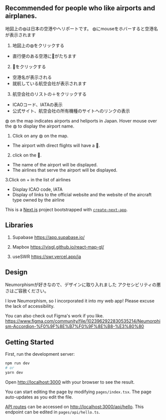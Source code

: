 ## Recommended for people who like airports and airplanes.

地図上の◍は日本の空港やヘリポートです。
◍にmouseをホバーすると空港名が表示されます

1. 地図上の◍をクリックする
- 直行便のある空港に📍がたちます

2. 📍をクリックする
- 空港名が表示される
- 就航している航空会社が表示されます

3. 航空会社のリストの＋をクリックする
- ICAOコード、IATAの表示
- 公式サイト、航空会社の所有機種のサイトへのリンクの表示

◍ on the map indicates airports and heliports in Japan.
Hover mouse over the ◍ to display the airport name.

1. Click on any ◍ on the map.
- The airport with direct flights will have a 📍.

2. click on the 📍.
- The name of the airport will be displayed.
- The airlines that serve the airport will be displayed. 

3.Click on + in the list of airlines
- Display ICAO code, IATA
- Display of links to the official website and the website of the aircraft type owned by the airline

This is a [Next.js](https://nextjs.org/) project bootstrapped with [`create-next-app`](https://github.com/vercel/next.js/tree/canary/packages/create-next-app).


## Libraries 

1. Supabase
https://app.supabase.io/

2. Mapbox
https://visgl.github.io/react-map-gl/

3. useSWR
https://swr.vercel.app/ja


## Design

Neumorphismが好きなので、デザインに取り入れました
アクセシビリティの悪さはご容赦ください。

I love Neumorphism, so I incorporated it into my web app!
Please excuse the lack of accessibility.

You can also check out Figma's work if you like.
https://www.figma.com/community/file/1023962922830535214/Neumorphism-Accordion-%F0%9F%8E%B7%F0%9F%8E%B8-%E3%80%80


## Getting Started

First, run the development server:

```bash
npm run dev
# or
yarn dev
```

Open [http://localhost:3000](http://localhost:3000) with your browser to see the result.

You can start editing the page by modifying `pages/index.tsx`. The page auto-updates as you edit the file.

[API routes](https://nextjs.org/docs/api-routes/introduction) can be accessed on [http://localhost:3000/api/hello](http://localhost:3000/api/hello). This endpoint can be edited in `pages/api/hello.ts`.
